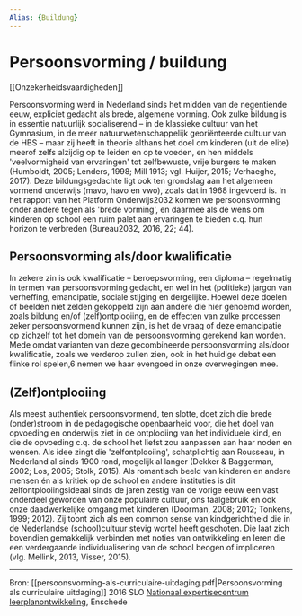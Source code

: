 ```yaml
---
Alias: {Buildung}
---
```


# Persoonsvorming / buildung
[[Onzekerheidsvaardigheden]]

Persoonsvorming werd in Nederland sinds het midden van de negentiende eeuw, expliciet
gedacht als brede, algemene vorming. Ook zulke bildung is in essentie natuurlijk socialiserend –
in de klassieke cultuur van het Gymnasium, in de meer natuurwetenschappelijk georiënteerde
cultuur van de HBS – maar zij heeft in theorie althans het doel om kinderen (uit de elite) meerof zelfs alzijdig op te leiden en op te voeden, en hen middels 'veelvormigheid van ervaringen' tot
zelfbewuste, vrije burgers te maken (Humboldt, 2005; Lenders, 1998; Mill 1913; vgl. Huijer,
2015; Verhaeghe, 2017). Deze bildungsgedachte ligt ook ten grondslag aan het algemeen
vormend onderwijs (mavo, havo en vwo), zoals dat in 1968 ingevoerd is. In het rapport van het
Platform Onderwijs2032 komen we persoonsvorming onder andere tegen als 'brede vorming',
en daarmee als de wens om kinderen op school een ruim palet aan ervaringen te bieden c.q.
hun horizon te verbreden (Bureau2032, 2016, 22; 44).

## Persoonsvorming als/door kwalificatie
In zekere zin is ook kwalificatie – beroepsvorming, een diploma – regelmatig in termen van
persoonsvorming gedacht, en wel in het (politieke) jargon van verheffing, emancipatie, sociale
stijging en dergelijke. Hoewel deze doelen of beelden niet zelden gekoppeld zijn aan andere die
hier genoemd worden, zoals bildung en/of (zelf)ontplooiing, en de effecten van zulke processen
zeker persoonsvormend kunnen zijn, is het de vraag of deze emancipatie op zichzelf tot het
domein van de persoonsvorming gerekend kan worden. Mede omdat varianten van deze
gecombineerde persoonsvorming als/door kwalificatie, zoals we verderop zullen zien, ook in het
huidige debat een flinke rol spelen,6 nemen we haar evengoed in onze overwegingen mee.

## (Zelf)ontplooiing
Als meest authentiek persoonsvormend, ten slotte, doet zich die brede (onder)stroom in de
pedagogische openbaarheid voor, die het doel van opvoeding en onderwijs ziet in de
ontplooiing van het individuele kind, en die de opvoeding c.q. de school het liefst zou
aanpassen aan haar noden en wensen. Als idee zingt die 'zelfontplooiing', schatplichtig aan
Rousseau, in Nederland al sinds 1900 rond, mogelijk al langer (Dekker & Baggerman, 2002;
Los, 2005; Stolk, 2015). Als romantisch beeld van kinderen en andere mensen én als kritiek op
de school en andere instituties is dit zelfontplooiingsideaal sinds de jaren zestig van de vorige
eeuw een vast onderdeel geworden van onze populaire cultuur, ons taalgebruik en ook onze
daadwerkelijke omgang met kinderen (Doorman, 2008; 2012; Tonkens, 1999; 2012). Zij toont
zich als een common sense van kindgerichtheid die in de Nederlandse (school)cultuur stevig
wortel heeft geschoten. Die laat zich bovendien gemakkelijk verbinden met noties van
ontwikkeling en leren die een verdergaande individualisering van de school beogen of
impliceren (vlg. Mellink, 2013, Visser, 2015).

---
Bron: [[persoonsvorming-als-curriculaire-uitdaging.pdf|Persoonsvorming als curriculaire uitdaging]] 
2016 SLO [Nationaal expertisecentrum leerplanontwikkeling](https://www.slo.nl/zoeken/@4550/persoonsvorming/), Enschede
